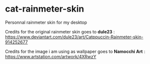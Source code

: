 # cat-rainmeter-skin

Personnal rainmeter skin for my desktop

Credits for the original rainmeter skin goes to **dule23** : https://www.deviantart.com/dule23/art/Catppuccin-Rainmeter-skin-914252677

Credits for the image i am using as wallpaper goes to **Namocchi Art** : https://www.artstation.com/artwork/4XRwzY
